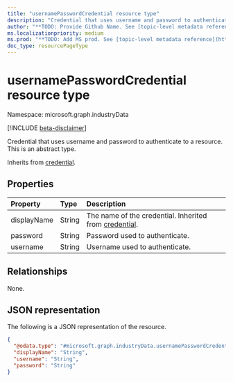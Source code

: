 ```yaml
---
title: "usernamePasswordCredential resource type"
description: "Credential that uses username and password to authenticate to a resource."
author: "**TODO: Provide Github Name. See [topic-level metadata reference](https://msgo.azurewebsites.net/add/document/guidelines/metadata.html#topic-level-metadata)**"
ms.localizationpriority: medium
ms.prod: "**TODO: Add MS prod. See [topic-level metadata reference](https://msgo.azurewebsites.net/add/document/guidelines/metadata.html#topic-level-metadata)**"
doc_type: resourcePageType
---
```


# usernamePasswordCredential resource type

Namespace: microsoft.graph.industryData

[!INCLUDE [beta-disclaimer](../../includes/beta-disclaimer.md)]

Credential that uses username and password to authenticate to a resource.
This is an abstract type.


Inherits from [credential](../resources/industrydata-credential.md).

## Properties
|Property|Type|Description|
|:---|:---|:---|
|displayName|String|The name of the credential. Inherited from [credential](../resources/industrydata-credential.md).|
|password|String|Password used to authenticate.|
|username|String|Username used to authenticate.|

## Relationships
None.

## JSON representation
The following is a JSON representation of the resource.
<!-- {
  "blockType": "resource",
  "@odata.type": "microsoft.graph.industryData.usernamePasswordCredential"
}
-->
``` json
{
  "@odata.type": "#microsoft.graph.industryData.usernamePasswordCredential",
  "displayName": "String",
  "username": "String",
  "password": "String"
}
```

